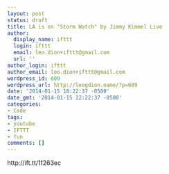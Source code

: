 ```yaml
---
layout: post
status: draft
title: LA is on "Storm Watch" by Jimmy Kimmel Live
author:
  display_name: ifttt
  login: ifttt
  email: leo.dion+ifttt@gmail.com
  url: ''
author_login: ifttt
author_email: leo.dion+ifttt@gmail.com
wordpress_id: 609
wordpress_url: http://leogdion.name/?p=609
date: '2014-01-15 18:22:37 -0500'
date_gmt: '2014-01-15 22:22:37 -0500'
categories:
- Code
tags:
- youtube
- IFTTT
- fun
comments: []
---
```

<p>http:&#47;&#47;ift.tt&#47;1f263ec</p>
